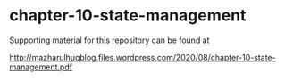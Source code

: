 # chapter-10-state-management

Supporting material for this repository can be found at

http://mazharulhuqblog.files.wordpress.com/2020/08/chapter-10-state-management.pdf
